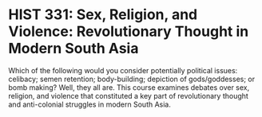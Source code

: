 # HIST 331: Sex, Religion, and Violence: Revolutionary Thought in Modern South Asia

Which of the following would you consider potentially political issues: celibacy; semen retention; body-building; depiction of gods/goddesses; or bomb making? Well, they all are. This course examines debates over sex, religion, and violence that constituted a key part of revolutionary thought and anti-colonial struggles in modern South Asia.